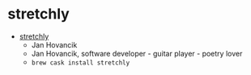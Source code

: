 # stretchly
- [stretchly](https://hovancik.net/stretchly/)
  -  Jan Hovancik
  - Jan Hovancik, software developer - guitar player - poetry lover
  - `brew cask install stretchly`
